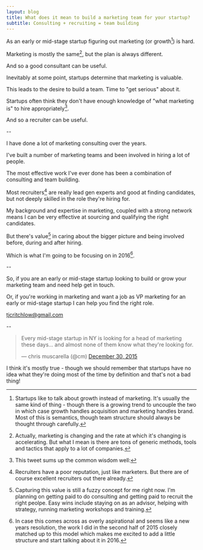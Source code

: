 ```yaml
---
layout: blog
title: What does it mean to build a marketing team for your startup?
subtitle: Consulting + recruiting = team building
---
```


As an early or mid-stage startup figuring out marketing (or growth[^1]) is hard.

Marketing is mostly the same[^2], but the plan is always different.

And so a good consultant can be useful.

Inevitably at some point, startups determine that marketing is valuable.

This leads to the desire to build a team. Time to "get serious" about it.

Startups often think they don't have enough knowledge of "what marketing is" to hire appropriately[^3].

And so a recruiter can be useful.

--

I have done a lot of marketing consulting over the years.

I've built a number of marketing teams and been involved in hiring a lot of people.

The most effective work I've ever done has been a combination of consulting and team building.

Most recruiters[^4] are really lead gen experts and good at finding candidates, but not deeply skilled in the role they're hiring for.

My background and expertise in marketing, coupled with a strong network means I can be very effective at sourcing and qualifying the right candidates.

But there's value[^5] in caring about the bigger picture and being involved before, during and after hiring.

Which is what I'm going to be focusing on in 2016[^6].

--

So, if you are an early or mid-stage startup looking to build or grow your marketing team and need help get in touch.

Or, if you're working in marketing and want a job as VP marketing for an early or mid-stage startup I can help you find the right role.

<i class="fa fa-hand-o-right"></i> <a href="mailto:tjcritchlow@gmail.com">tjcritchlow@gmail.com</a> 

--

[^1]: Startups like to talk about growth instead of marketing. It's usually the same kind of thing - though there is a growing trend to uncouple the two in which case growth handles acquisition and marketing handles brand. Most of this is semantics, though team structure should always be thought through carefully.

[^2]: Actually, marketing is changing and the rate at which it's changing is accelerating. But what I mean is there are tons of generic methods, tools and tactics that apply to a lot of companies.

[^3]: This tweet sums up the common wisdom well:

<blockquote class="twitter-tweet" lang="en"><p lang="en" dir="ltr">Every mid-stage startup in NY is looking for a head of marketing these days... and almost none of them know what they&#39;re looking for.</p>&mdash; chris muscarella (@cm) <a href="https://twitter.com/cm/status/682215063017623552">December 30, 2015</a></blockquote>
<script async src="//platform.twitter.com/widgets.js" charset="utf-8"></script>

I think it's mostly true - though we should remember that startups have no idea what they're doing most of the time by definition and that's not a bad thing!

[^4]: Recruiters have a poor reputation, just like marketers. But there are of course excellent recruiters out there already.

[^5]: Capturing this value is still a fuzzy concept for me right now. I'm planning on getting paid to do consulting and getting paid to recruit the right peolpe. Easy wins include staying on as an advisor, helping with strategy, running marketing workshops and training.

[^6]: In case this comes across as overly aspirational and seems like a new years resolution, the work I did in the second half of 2015 closely matched up to this model which makes me excited to add a little structure and start talking about it in 2016.




